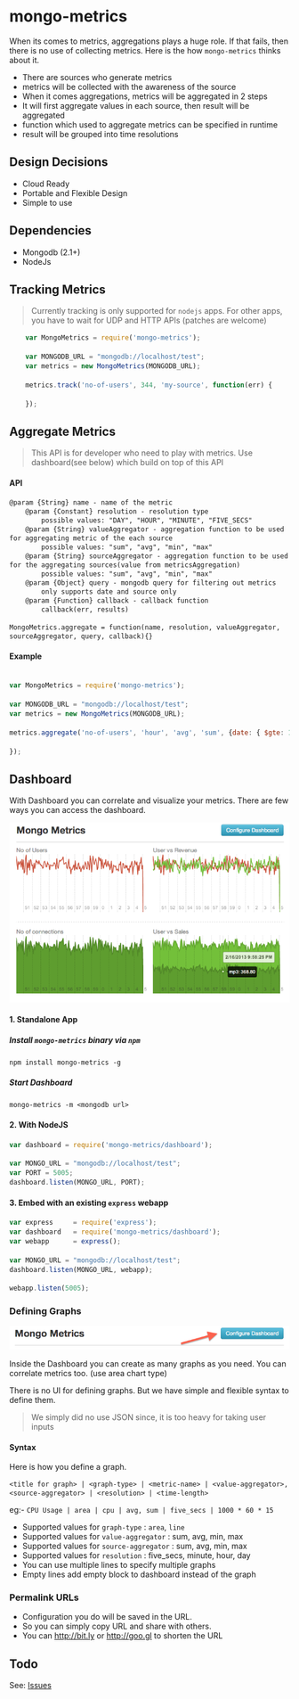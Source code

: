 mongo-metrics
=============

When its comes to metrics, aggregations plays a huge role. If that fails, then there is no use of collecting metrics. Here is the how `mongo-metrics` thinks about it.

* There are sources who generate metrics
* metrics will be collected with the awareness of the source
* When it comes aggregations, metrics will be aggregated in 2 steps
* It will first aggregate values in each source, then result will be aggregated 
* function which used to aggregate metrics can be specified in runtime
* result will be grouped into time resolutions

## Design Decisions

* Cloud Ready
* Portable and Flexible Design
* Simple to use

## Dependencies

* Mongodb (2.1+)
* NodeJs

## Tracking Metrics

>Currently tracking is only supported for `nodejs` apps. For other apps, you have to wait for UDP and HTTP APIs (patches are welcome)

~~~js
	var MongoMetrics = require('mongo-metrics');

	var MONGODB_URL = "mongodb://localhost/test";
	var metrics = new MongoMetrics(MONGODB_URL);

	metrics.track('no-of-users', 344, 'my-source', function(err) {

	});
~~~

## Aggregate Metrics

>This API is for developer who need to play with metrics. Use dashboard(see below) which build on top of this API

#### API

 	@param {String} name - name of the metric
        @param {Constant} resolution - resolution type
            possible values: "DAY", "HOUR", "MINUTE", "FIVE_SECS"
        @param {String} valueAggregator - aggregation function to be used for aggregating metric of the each source
            possible values: "sum", "avg", "min", "max"
        @param {String} sourceAggregator - aggregation function to be used for the aggregating sources(value from metricsAggregation)
            possible values: "sum", "avg", "min", "max"
        @param {Object} query - mongodb query for filtering out metrics
            only supports date and source only
        @param {Function} callback - callback function
            callback(err, results)
    
    MongoMetrics.aggregate = function(name, resolution, valueAggregator, sourceAggregator, query, callback){}

#### Example

~~~js
	
var MongoMetrics = require('mongo-metrics');

var MONGODB_URL = "mongodb://localhost/test";
var metrics = new MongoMetrics(MONGODB_URL);

metrics.aggregate('no-of-users', 'hour', 'avg', 'sum', {date: { $gte: 1361030882576 }}, function(err, result) {

});
~~~

## Dashboard 

With Dashboard you can correlate and visualize your metrics. There are few ways you can access the dashboard.

![Dashboard](docs/dashboard.png)

#### 1. Standalone App

##### Install `mongo-metrics` binary via `npm`
    npm install mongo-metrics -g

##### Start Dashboard
    mongo-metrics -m <mongodb url>

#### 2. With NodeJS

~~~js
var dashboard = require('mongo-metrics/dashboard');

var MONGO_URL = "mongodb://localhost/test";
var PORT = 5005;
dashboard.listen(MONGO_URL, PORT);
~~~

#### 3. Embed with an existing `express` webapp

~~~js
var express     = require('express');
var dashboard   = require('mongo-metrics/dashboard');
var webapp      = express();

var MONGO_URL = "mongodb://localhost/test";
dashboard.listen(MONGO_URL, webapp);

webapp.listen(5005);
~~~

### Defining Graphs

![Dashboard](docs/configure-dashboard.png)

Inside the Dashboard you can create as many graphs as you need. You can correlate metrics too. (use area chart type)

There is no UI for defining graphs. But we have simple and flexible syntax to define them. 
>We simply did no use JSON since, it is too heavy for taking user inputs 

#### Syntax

Here is how you define a graph. 

    <title for graph> | <graph-type> | <metric-name> | <value-aggregator>, <source-aggregator> | <resolution> | <time-length>

eg:- `CPU Usage | area | cpu | avg, sum | five_secs | 1000 * 60 * 15`

* Supported values for `graph-type` : `area`, `line`
* Supported values for `value-aggregator` : sum, avg, min, max
* Supported values for `source-aggregator` : sum, avg, min, max
* Supported values for `resolution` : five_secs, minute, hour, day
* You can use multiple lines to specify multiple graphs
* Empty lines add empty block to dashboard instead of the graph

### Permalink URLs

* Configuration you do will be saved in the URL. 
* So you can simply copy URL and share with others.
* You can http://bit.ly or http://goo.gl to shorten the URL

## Todo

See: [Issues](https://github.com/arunoda/mongo-metrics/issues?labels=todo&milestone=none&page=1&state=open)
